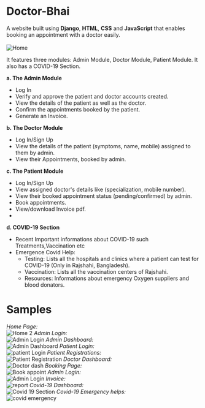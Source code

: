 # Doctor-Bhai
A website built using **Django**, **HTML**, **CSS** and **JavaScript** that enables booking an appointment with a doctor easily.
<br>
<br>
![Home](https://github.com/phreak1703007/Doctor-Bhai/assets/62479964/a3cdfe17-636d-4463-9127-bab460d86865)


It features three modules: Admin Module, Doctor Module, Patient Module.
It also has a COVID-19 Section.

**a. The Admin Module**
- Log In
- Verify and approve the patient and doctor accounts created.
- View the details of the patient as well as the doctor.
- Confirm the appointments booked by the patient.
- Generate an Invoice.

**b. The Doctor Module**
- Log In/Sign Up
- View the details of the patient (symptoms, name, mobile) assigned to them by admin.
- View their Appointments, booked by admin.

**c. The Patient Module**
- Log In/Sign Up
- View assigned doctor's details like (specialization, mobile number).
- View their booked appointment status (pending/confirmed) by admin.
- Book appointments.
- View/download Invoice pdf.
- 
**d. COVID-19 Section**
- Recent Important informations about COVID-19 such Treatments,Vaccination etc
- Emergence Covid Help:
  - Testing: Lists all the hospitals and clinics where a patient can test for COVID-19 (Only in Rajshahi, Bangladesh).
  - Vaccination: Lists all the vaccination centers of Rajshahi.
  - Resources: Informations about emergency Oxygen suppliers and blood donators. 

# Samples
*Home Page:*
<br>
![Home 2](https://github.com/phreak1703007/Doctor-Bhai/assets/62479964/fa63b542-c5ea-4c0b-9a9c-5143b22cd64b)
*Admin Login:*
<br>
![Admin Login](https://github.com/phreak1703007/Doctor-Bhai/assets/62479964/d0da579e-7b68-40a3-969f-740e53aeb9f4)
*Admin Dashboard:*
<br>
![Admin Dashboard](https://github.com/phreak1703007/Doctor-Bhai/assets/62479964/76fbe3d9-f7a1-4edf-989c-ff53dcb273f6)
*Patient Login:*
<br>
![patient Login](https://github.com/phreak1703007/Doctor-Bhai/assets/62479964/0e2a5837-b7f9-4a18-9dfd-a6c9a010fb9f)
*Patient Registrations:*
<br>![Patient Registration](https://github.com/phreak1703007/Doctor-Bhai/assets/62479964/00c6241b-3b5c-4956-acbe-e5a345506a19)
*Doctor Dashboard:*
<br>
![Doctor dash](https://github.com/phreak1703007/Doctor-Bhai/assets/62479964/11164d8c-5bc8-4e39-9425-634a973bff4c)
*Booking Page:*
<br>
![Book appoint](https://github.com/phreak1703007/Doctor-Bhai/assets/62479964/778fe3e3-7e98-484b-b42a-d7ad5bcab808)
*Admin Login:*
<br>
![Admin Login](https://github.com/phreak1703007/Doctor-Bhai/assets/62479964/79c29092-e9c9-4913-8c13-3cafce208228)
*Invoice:*
<br>
![report](https://github.com/phreak1703007/Doctor-Bhai/assets/62479964/dada6223-1bf8-405a-a1e1-a2c19d012101)
*Covid-19 Dashboard:*
<br>
![Covid 19 Section](https://github.com/phreak1703007/Doctor-Bhai/assets/62479964/3361cc88-947c-4999-b290-e02d1cd7124b)
*Covid-19 Emergency helps:*
<br>
![covid emergency](https://github.com/phreak1703007/Doctor-Bhai/assets/62479964/e4cdd85a-e715-4413-91ef-98dd686d96d6)







